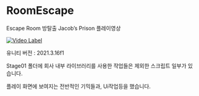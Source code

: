 # RoomEscape

Escape Room 방탈출 
Jacob’s Prison 플레이영상

[![Video Label](http://img.youtube.com/vi/u0XkuLmvZGs/0.jpg)](https://youtu.be/u0XkuLmvZGs)

유니티 버전 : 2021.3.16f1

Stage01 폴더에 회사 내부 라이브러리를 사용한 작업들은 제외한 스크립트 일부가 있습니다.

플레이 화면에 보여지는 전반적인 기믹들과, Ui작업등을 했습니다.


